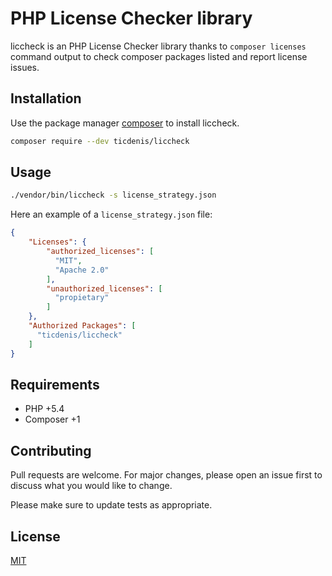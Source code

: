 # PHP License Checker library

liccheck is an PHP License Checker library thanks to `composer licenses` command output to check composer packages listed and report license issues.

## Installation

Use the package manager [composer](https://getcomposer.org/doc/) to install liccheck.

```bash
composer require --dev ticdenis/liccheck
```

## Usage

```bash
./vendor/bin/liccheck -s license_strategy.json
```

Here an example of a ``license_strategy.json`` file:
```json
{
    "Licenses": {
        "authorized_licenses": [
          "MIT",
          "Apache 2.0"
        ],
        "unauthorized_licenses": [
          "propietary"
        ]
    },
    "Authorized Packages": [
      "ticdenis/liccheck"
    ]
}
```

## Requirements

- PHP +5.4
- Composer +1

## Contributing
Pull requests are welcome. For major changes, please open an issue first to discuss what you would like to change.

Please make sure to update tests as appropriate.

## License
[MIT](https://github.com/ticdenis/php-liccheck/blob/master/LICENSE)
